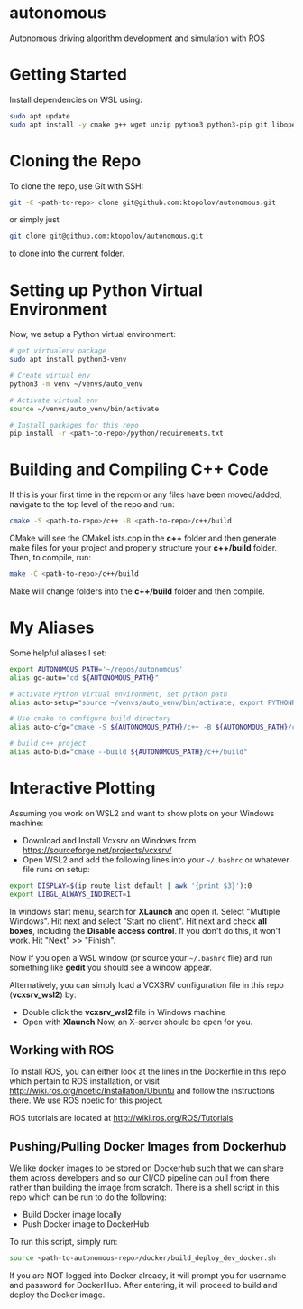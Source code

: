 # autonomous
Autonomous driving algorithm development and simulation with ROS

# Getting Started
Install dependencies on WSL using:
```bash
sudo apt update
sudo apt install -y cmake g++ wget unzip python3 python3-pip git libopencv-dev clang-tidy
```

# Cloning the Repo
To clone the repo, use Git with SSH:
```bash
git -C <path-to-repo> clone git@github.com:ktopolov/autonomous.git
```
or simply just
```bash
git clone git@github.com:ktopolov/autonomous.git
```
to clone into the current folder.

# Setting up Python Virtual Environment
Now, we setup a Python virtual environment:
```bash
# get virtualenv package
sudo apt install python3-venv

# Create virtual env
python3 -m venv ~/venvs/auto_venv

# Activate virtual env
source ~/venvs/auto_venv/bin/activate

# Install packages for this repo
pip install -r <path-to-repo>/python/requirements.txt
```

# Building and Compiling C++ Code
If this is your first time in the repom or any files have been moved/added, navigate to the top level of the repo and run:
```bash
cmake -S <path-to-repo>/c++ -B <path-to-repo>/c++/build
```
CMake will see the CMakeLists.cpp in the **c++** folder and then generate make files for your project and properly structure your **c++/build** folder. Then, to compile, run:
```bash
make -C <path-to-repo>/c++/build
```
Make will change folders into the **c++/build** folder and then compile.

# My Aliases
Some helpful aliases I set:
```bash
export AUTONOMOUS_PATH='~/repos/autonomous'
alias go-auto="cd ${AUTONOMOUS_PATH}"

# activate Python virtual environment, set python path
alias auto-setup="source ~/venvs/auto_venv/bin/activate; export PYTHONPATH=${AUTONOMOUS_PATH}/python"

# Use cmake to configure build directory
alias auto-cfg="cmake -S ${AUTONOMOUS_PATH}/c++ -B ${AUTONOMOUS_PATH}/c++/build"

# build c++ project
alias auto-bld="cmake --build ${AUTONOMOUS_PATH}/c++/build"
```

# Interactive Plotting
Assuming you work on WSL2 and want to show plots on your Windows machine:
*  Download and Install Vcxsrv on Windows from https://sourceforge.net/projects/vcxsrv/
*  Open WSL2 and add the following lines into your `~/.bashrc` or whatever file runs on setup:
```bash
export DISPLAY=$(ip route list default | awk '{print $3}'):0
export LIBGL_ALWAYS_INDIRECT=1
```

In windows start menu, search for **XLaunch** and open it. Select "Multiple Windows". Hit next and select "Start no client". Hit next and check **all boxes**, including the **Disable access control**. If you don't do this, it won't work. Hit "Next" >> "Finish".

Now if you open a WSL window (or source your `~/.bashrc` file) and run something like **gedit** you should see a window appear.

Alternatively, you can simply load a VCXSRV configuration file in this repo (**vcxsrv_wsl2**) by:
*  Double click the **vcxsrv_wsl2** file in Windows machine
*  Open with **Xlaunch**
Now, an X-server should be open for you.

## Working with ROS
To install ROS, you can either look at the lines in the Dockerfile in this repo which pertain to ROS installation, or visit http://wiki.ros.org/noetic/Installation/Ubuntu and follow the instructions there. We use ROS noetic for this project.

ROS tutorials are located at http://wiki.ros.org/ROS/Tutorials

## Pushing/Pulling Docker Images from Dockerhub
We like docker images to be stored on Dockerhub such that we can share them across developers and so our CI/CD pipeline can pull from there rather than building the image from scratch. There is a shell script in this repo which can be run to do the following:
*  Build Docker image locally
*  Push Docker image to DockerHub

To run this script, simply run:
```bash
source <path-to-autonomous-repo>/docker/build_deploy_dev_docker.sh
```
If you are NOT logged into Docker already, it will prompt you for username and password for DockerHub. After entering, it will proceed to build and deploy the Docker image.
